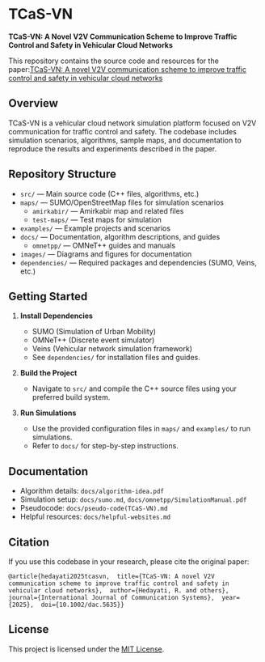 # TCaS-VN

**TCaS-VN: A Novel V2V Communication Scheme to Improve Traffic Control and Safety in Vehicular Cloud Networks**

This repository contains the source code and resources for the paper:[TCaS-VN: A novel V2V communication scheme to improve traffic control and safety in vehicular cloud networks](https://onlinelibrary.wiley.com/doi/10.1002/dac.5635)

## Overview

TCaS-VN is a vehicular cloud network simulation platform focused on V2V communication for traffic control and safety. The codebase includes simulation scenarios, algorithms, sample maps, and documentation to reproduce the results and experiments described in the paper.

## Repository Structure

-   `src/` — Main source code (C++ files, algorithms, etc.)
-   `maps/` — SUMO/OpenStreetMap files for simulation scenarios
    -   `amirkabir/` — Amirkabir map and related files
    -   `test-maps/` — Test maps for simulation
-   `examples/` — Example projects and scenarios
-   `docs/` — Documentation, algorithm descriptions, and guides
    -   `omnetpp/` — OMNeT++ guides and manuals
-   `images/` — Diagrams and figures for documentation
-   `dependencies/` — Required packages and dependencies (SUMO, Veins, etc.)

## Getting Started

1.  **Install Dependencies**
    
    -   SUMO (Simulation of Urban Mobility)
    -   OMNeT++ (Discrete event simulator)
    -   Veins (Vehicular network simulation framework)
    -   See `dependencies/` for installation files and guides.
2.  **Build the Project**
    
    -   Navigate to `src/` and compile the C++ source files using your preferred build system.
3.  **Run Simulations**
    
    -   Use the provided configuration files in `maps/` and `examples/` to run simulations.
    -   Refer to `docs/` for step-by-step instructions.

## Documentation

-   Algorithm details: `docs/algorithm-idea.pdf`
-   Simulation setup: `docs/sumo.md`, `docs/omnetpp/SimulationManual.pdf`
-   Pseudocode: `docs/pseudo-code(TCaS-VN).md`
-   Helpful resources: `docs/helpful-websites.md`

## Citation

If you use this codebase in your research, please cite the original paper:

```
@article{hedayati2025tcasvn,  title={TCaS-VN: A novel V2V communication scheme to improve traffic control and safety in vehicular cloud networks},  author={Hedayati, R. and others},  journal={International Journal of Communication Systems},  year={2025},  doi={10.1002/dac.5635}}
```

## License

This project is licensed under the [MIT License](LICENSE).